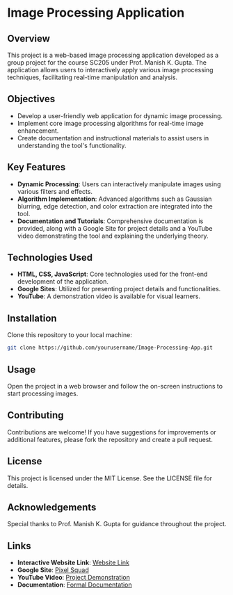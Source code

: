 # Image Processing Application

## Overview
This project is a web-based image processing application developed as a group project for the course SC205 under Prof. Manish K. Gupta. The application allows users to interactively apply various image processing techniques, facilitating real-time manipulation and analysis.

## Objectives
- Develop a user-friendly web application for dynamic image processing.
- Implement core image processing algorithms for real-time image enhancement.
- Create documentation and instructional materials to assist users in understanding the tool's functionality.

## Key Features
- **Dynamic Processing**: Users can interactively manipulate images using various filters and effects.
- **Algorithm Implementation**: Advanced algorithms such as Gaussian blurring, edge detection, and color extraction are integrated into the tool.
- **Documentation and Tutorials**: Comprehensive documentation is provided, along with a Google Site for project details and a YouTube video demonstrating the tool and explaining the underlying theory.

## Technologies Used
- **HTML, CSS, JavaScript**: Core technologies used for the front-end development of the application.
- **Google Sites**: Utilized for presenting project details and functionalities.
- **YouTube**: A demonstration video is available for visual learners.

## Installation
Clone this repository to your local machine:

```bash
git clone https://github.com/yourusername/Image-Processing-App.git
```
## Usage
Open the project in a web browser and follow the on-screen instructions to start processing images.

## Contributing
Contributions are welcome! If you have suggestions for improvements or additional features, please fork the repository and create a pull request.

## License
This project is licensed under the MIT License. See the LICENSE file for details.

## Acknowledgements
Special thanks to Prof. Manish K. Gupta for guidance throughout the project.

## Links
- **Interactive Website Link**: [Website Link](https://pixel-squad.github.io/SC205/)
- **Google Site**: [Pixel Squad](https://sites.google.com/view/pixelsquad/home)
- **YouTube Video**: [Project Demonstration](https://www.youtube.com/watch?v=DNBBiRF6WCE)
- **Documentation**: [Formal Documentation](https://drive.google.com/file/d/1EyBi8PTIrmobWqaX-Ip_SGxQWCUMsnRs/view)

